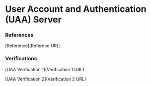 # User Account and Authentication (UAA) Server
### References  

[Reference](Refernce URL)

### Verifications  

[UAA Verification 1](Verification 1 URL)

[UAA Verification 2](Verification 2 URL)
